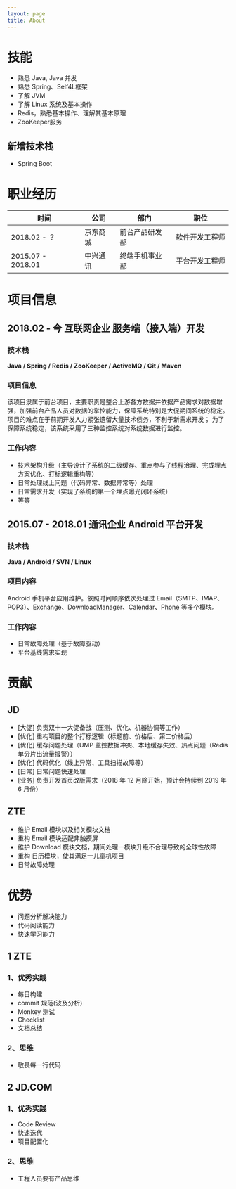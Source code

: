 ```yaml
---
layout: page
title: About
---
```


# 技能
- 熟悉 Java, Java 并发
- 熟悉 Spring、Self4L框架
- 了解 JVM
- 了解 Linux 系统及基本操作
- Redis，熟悉基本操作、理解其基本原理
- ZooKeeper服务

## 新增技术栈
- Spring Boot

# 职业经历

时间  | 公司 | 部门 | 职位
---|--|---|---
2018.02 - ？       | 京东商城 | 前台产品研发部 | 软件开发工程师    
2015.07 - 2018.01  | 中兴通讯 | 终端手机事业部 | 平台开发工程师

# 项目信息

## 2018.02 - 今 互联网企业 服务端（接入端）开发
### 技术栈
**Java / Spring / Redis / ZooKeeper / ActiveMQ / Git / Maven**

### 项目信息
该项目隶属于前台项目，主要职责是整合上游各方数据并依据产品需求对数据增强，加强前台产品人员对数据的掌控能力，保障系统特别是大促期间系统的稳定。
项目的难点在于前期开发人力紧张遗留大量技术债务，不利于新需求开发；
为了保障系统稳定，该系统采用了三种监控系统对系统数据进行监控。

### 工作内容
- 技术架构升级（主导设计了系统的二级缓存、重点参与了线程治理、完成埋点方案优化、打标逻辑重构等）
- 日常处理线上问题（代码异常、数据异常等）处理
- 日常需求开发（实现了系统的第一个埋点曝光闭环系统）
- 等等

## 2015.07 - 2018.01 通讯企业 Android 平台开发
### 技术栈
**Java / Android / SVN / Linux**

### 项目内容
Android 手机平台应用维护。依照时间顺序依次处理过 Email（SMTP、IMAP、POP3）、Exchange、DownloadManager、Calendar、Phone 等多个模块。

### 工作内容
- 日常故障处理（基于故障驱动）
- 平台基线需求实现


# 贡献
## JD
- [大促] 负责双十一大促备战（压测、优化、机器协调等工作）
- [优化] 重构项目的整个打标逻辑（标题前、价格后、第二价格后）
- [优化] 缓存问题处理（UMP 监控数据冲突、本地缓存失效、热点问题（Redis 单分片出流量报警））
- [优化] 代码优化（线上异常、工具扫描故障等）
- [日常] 日常问题快速处理
- [业务] 负责开发首页改版需求（2018 年 12 月除开始，预计会持续到 2019 年 6 月份）

## ZTE
- 维护 Email 模块以及相关模块文档
- 重构 Email 模块适配非触摸屏
- 维护 Download 模块文档，期间处理一模块升级不合理导致的全球性故障
- 重构 日历模块，使其满足一儿童机项目
- 日常故障处理

# 优势
- 问题分析解决能力
- 代码阅读能力
- 快速学习能力

## 1 ZTE
### 1、优秀实践
- 每日构建
- commit 规范(波及分析)
- Monkey 测试
- Checklist
- 文档总结

### 2、思维
- 敬畏每一行代码


## 2 JD.COM
### 1、优秀实践
- Code Review
- 快速迭代
- 项目配置化

### 2、思维
- 工程人员要有产品思维
